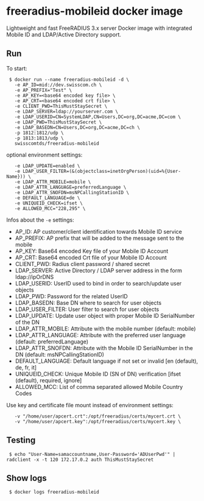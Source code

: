freeradius-mobileid docker image
================================

Lightweight and fast FreeRADIUS 3.x server Docker image with integrated Mobile ID and LDAP/Active Directory support.

## Run

To start: 
```
 $ docker run --name freeradius-mobileid -d \
   -e AP_ID=mid://dev.swisscom.ch \
   -e AP_PREFIX="Test" \
   -e AP_KEY=<base64 encoded key file> \ 
   -e AP_CRT=<base64 encoded crt file> \
   -e CLIENT_PWD=ThisMustStaySecret \
   -e LDAP_SERVER=ldap://yourserver.com \
   -e LDAP_USERID=CN=SystemLDAP,CN=Users,DC=org,DC=acme,DC=com \
   -e LDAP_PWD=ThisMustStaySecret \
   -e LDAP_BASEDN=CN=Users,DC=org,DC=acme,DC=ch \
   -p 1812:1812/udp \
   -p 1813:1813/udp \
   swisscomtds/freeradius-mobileid
```
optional environment settings:
```
   -e LDAP_UPDATE=enabled \
   -e LDAP_USER_FILTER=(&(objectclass=inetOrgPerson)(uid=%{User-Name})) \
   -e LDAP_ATTR_MOBILE=mobile \
   -e LDAP_ATTR_LANGUAGE=preferredLanguage \
   -e LDAP_ATTR_SNOFDN=msNPCallingStationID \
   -e DEFAULT_LANGUAGE=de \
   -e UNIQUEID_CHECK=ifset \
   -e ALLOWED_MCC="228,295" \
```

Infos about the `-e` settings:

* AP_ID: AP customer/client identification towards Mobile ID service
* AP_PREFIX: AP prefix that will be added to the message sent to the mobile
* AP_KEY: Base64 encoded Key file of your Mobile ID Account
* AP_CRT: Base64 encoded Crt file of your Mobile ID Account
* CLIENT_PWD: Radius client password / shared secret
* LDAP_SERVER: Active Directory / LDAP server address in the form ldap://ipOrDNS
* LDAP_USERID: UserID used to bind in order to search/update user objects
* LDAP_PWD: Password for the related UserID
* LDAP_BASEDN: Base DN where to search for user objects
* LDAP_USER_FILTER: User filter to search for user objects
* LDAP_UPDATE: Update user object with proper Mobile ID SerialNumber of the DN
* LDAP_ATTR_MOBILE: Attribute with the mobile number (default: mobile)
* LDAP_ATTR_LANGUAGE: Attribute with the preferred user language (default: preferredLanguage)
* LDAP_ATTR_SNOFDN: Attribute with the Mobile ID SerialNumber in the DN (default: msNPCallingStationID)
* DEFAULT_LANGUAGE: Default language if not set or invalid [en (default), de, fr, it]
* UNIQUEID_CHECK: Unique Mobile ID (SN of DN) verification [ifset (default), required, ignore]
* ALLOWED_MCC: List of comma separated allowed Mobile Country Codes


Use key and certificate file mount instead of environment settings:
```
   -v "/home/user/apcert.crt":/opt/freeradius/certs/mycert.crt \
   -v "/home/user/apcert.key":/opt/freeradius/certs/mycert.key \
```

## Testing

```
 $ echo "User-Name=samaccountname,User-Password='ADUserPwd'" | radclient -x -t 120 172.17.0.2 auth ThisMustStaySecret
```

## Show logs
```
 $ docker logs freeradius-mobileid
```
